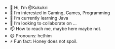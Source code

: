 - 👋 Hi, I’m @Kukukri
- 👀 I’m interested in Gaming, Games, Programming
- 🌱 I’m currently learning Java
- 💞️ I’m looking to collaborate on ...
- 📫 How to reach me, maybe here maybe not.
- 😄 Pronouns: he/him
- ⚡ Fun fact: Honey does not spoil.

<!---
Kukukri/Kukukri is a ✨ special ✨ repository because its `README.md` (this file) appears on your GitHub profile.
You can click the Preview link to take a look at your changes.
--->
